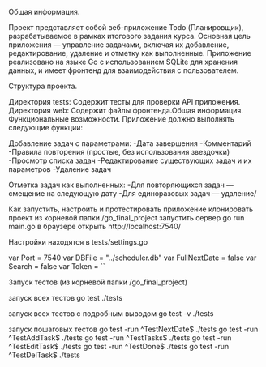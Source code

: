 Общая информация.

Проект представляет собой веб-приложение Todo (Планировщик), разрабатываемое в рамках итогового задания курса. Основная цель приложения — управление задачами, включая их добавление, редактирование, удаление и отметку как выполненные. Приложение реализовано на языке Go с использованием SQLite для хранения данных, и имеет фронтенд для взаимодействия с пользователем.

Структура проекта.

Директория tests: Содержит тесты для проверки API приложения. Директория web: Содержит файлы фронтенда.Общая информация. Функциональные возможности. Приложение должно выполнять следующие функции:

Добавление задач с параметрами: -Дата завершения -Комментарий -Правила повторения (простые, без использования звездочки) -Просмотр списка задач -Редактирование существующих задач и их параметров -Удаление задач

Отметка задач как выполненных: -Для повторяющихся задач — смещение на следующую дату -Для единоразовых задач — удаление/

Как запустить, настроить и протестировать приложение клонировать проект из корневой папки /go_final_project запустить сервер go run main.go в браузере открыть http://localhost:7540/

Настройки находятся в tests/settings.go

var Port = 7540 var DBFile = "../scheduler.db" var FullNextDate = false var Search = false var Token = ``

Запуск тестов (из корневой папки /go_final_project)

запуск всех тестов go test ./tests

запуск всех тестов с подробным выводом go test -v ./tests

запуск пошаговых тестов go test -run ^TestNextDate$ ./tests go test -run ^TestAddTask$ ./tests go test -run ^TestTasks$ ./tests go test -run ^TestEditTask$ ./tests go test -run ^TestDone$ ./tests go test -run ^TestDelTask$ ./tests
